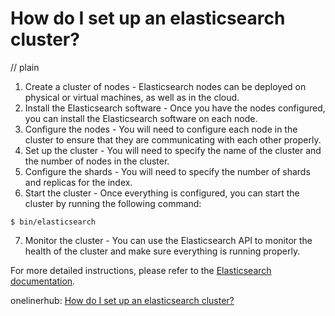 # How do I set up an elasticsearch cluster?
// plain

1. Create a cluster of nodes - Elasticsearch nodes can be deployed on physical or virtual machines, as well as in the cloud.
2. Install the Elasticsearch software - Once you have the nodes configured, you can install the Elasticsearch software on each node.
3. Configure the nodes - You will need to configure each node in the cluster to ensure that they are communicating with each other properly.
4. Set up the cluster - You will need to specify the name of the cluster and the number of nodes in the cluster.
5. Configure the shards - You will need to specify the number of shards and replicas for the index.
6. Start the cluster - Once everything is configured, you can start the cluster by running the following command:
```
$ bin/elasticsearch
```
7. Monitor the cluster - You can use the Elasticsearch API to monitor the health of the cluster and make sure everything is running properly.

For more detailed instructions, please refer to the [Elasticsearch documentation](https://www.elastic.co/guide/en/elasticsearch/reference/current/getting-started-install.html).

onelinerhub: [How do I set up an elasticsearch cluster?](https://onelinerhub.com/elasticsearch/how-do-i-set-up-an-elasticsearch-cluster)